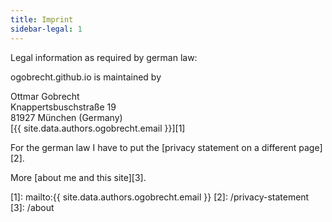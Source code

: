 ```yaml
---
title: Imprint
sidebar-legal: 1
---
```

Legal information as required by german law:

ogobrecht.github.io is maintained by

Ottmar Gobrecht  
Knappertsbuschstraße 19  
81927 München (Germany)  
[{{ site.data.authors.ogobrecht.email }}][1]

For the german law I have to put the [privacy statement on a different page][2].

More [about me and this site][3].

[1]: mailto:{{ site.data.authors.ogobrecht.email }}
[2]: /privacy-statement
[3]: /about

